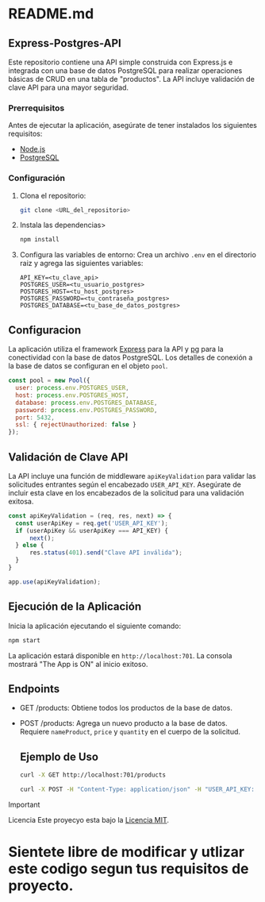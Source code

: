 # README.md

## Express-Postgres-API

Este repositorio contiene una API simple construida con Express.js e integrada con una base de datos PostgreSQL para realizar operaciones básicas de CRUD en una tabla de "productos". La API incluye validación de clave API para una mayor seguridad.

### Prerrequisitos

Antes de ejecutar la aplicación, asegúrate de tener instalados los siguientes requisitos:

- [Node.js](https://nodejs.org/)
- [PostgreSQL](https://www.postgresql.org/)

### Configuración

1. Clona el repositorio:

   ```bash
   git clone <URL_del_repositorio>
   ```
2. Instala las dependencias>

   ```bash
   npm install
   ```
3. Configura las variables de entorno:
   Crea un archivo `.env` en el directorio raiz y agrega las siguientes variables:

    ```env
    API_KEY=<tu_clave_api>
   POSTGRES_USER=<tu_usuario_postgres>
   POSTGRES_HOST=<tu_host_postgres>
   POSTGRES_PASSWORD=<tu_contraseña_postgres>
   POSTGRES_DATABASE=<tu_base_de_datos_postgres>
   ```

## Configuracion
La aplicación utiliza el framework [Express](https://expressjs.com/) para la API y [pg](https://node-postgres.com/) para la conectividad con la base de datos PostgreSQL. Los detalles de conexión a la base de datos se configuran en el objeto `pool`.

  ```javascript
  const pool = new Pool({
    user: process.env.POSTGRES_USER,
    host: process.env.POSTGRES_HOST,
    database: process.env.POSTGRES_DATABASE,
    password: process.env.POSTGRES_PASSWORD,
    port: 5432,
    ssl: { rejectUnauthorized: false }
});
```

## Validación de Clave API
La API incluye una función de middleware `apiKeyValidation` para validar las solicitudes entrantes según el encabezado `USER_API_KEY`. Asegúrate de incluir esta clave en los encabezados de la solicitud para una validación exitosa.

  ```javascript
  const apiKeyValidation = (req, res, next) => {
    const userApiKey = req.get('USER_API_KEY');
    if (userApiKey && userApiKey === API_KEY) {
        next();
    } else {
        res.status(401).send("Clave API inválida");
    }
}

app.use(apiKeyValidation);
```

## Ejecución de la Aplicación
Inicia la aplicación ejecutando el siguiente comando:

  ```bash
  npm start
  ```

La aplicación estará disponible en `http://localhost:701`. La consola mostrará "The App is ON" al inicio exitoso.

## Endpoints
- GET /products: Obtiene todos los productos de la base de datos.
- POST /products: Agrega un nuevo producto a la base de datos. Requiere `nameProduct`, `price` y `quantity` en el cuerpo de la solicitud.

  ## Ejemplo de Uso
  ```bash
  curl -X GET http://localhost:701/products
  ```
  ```bash
  curl -X POST -H "Content-Type: application/json" -H "USER_API_KEY: <tu_clave_api>" -d '{"nameProduct": "Nuevo Producto", "price": 19.99, "quantity": 10}' http://localhost:701/products
  ```

> [!IMPORTANT]
> Licencia
> Este proyecyo esta bajo la [Licencia MIT](https://es.wikipedia.org/wiki/Licencia_MIT).

# Sientete libre de modificar y utlizar este codigo segun tus requisitos de proyecto.
